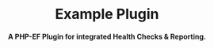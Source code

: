 
<h1 align="center">
  <br>
  <!--<a href=""><img src="" alt="Markdownify" width="200"></a>-->
  <br>
  Example Plugin
  <br>
</h1>

<h4 align="center">A PHP-EF Plugin for integrated Health Checks & Reporting.</h4>